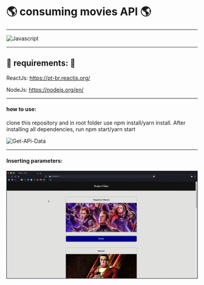# :earth_americas: consuming movies API :earth_americas:

---

![Javascript](https://img.shields.io/badge/JavaScript-F7DF1E?style=for-the-badge&logo=javascript&logoColor=black)

---
## :pushpin: requirements: :pushpin:

ReactJs: https://pt-br.reactjs.org/

NodeJs: https://nodejs.org/en/


---
#### how to use: 
  clone this repository and in root folder use npm install/yarn install. 
  After installing all dependencies, run npm start/yarn start  
  
  
  
![Get-APi-Data](gifUploads/get-api.gif)


---

#### Inserting parameters: 
![Params-APi](gifUploads/params.gif)
